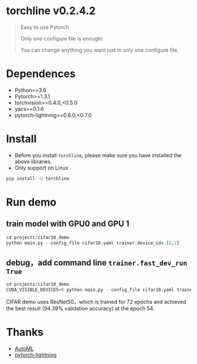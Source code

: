 # torchline v0.2.4.2

> Easy to use Pytorch
> 
> Only one configure file is enough!
> 
> You can change anything you want just in only one configure file.

# Dependences

- Python>=3.6
- Pytorch>=1.3.1
- torchvision>=0.4.0,<0.5.0
- yacs==0.1.6
- pytorch-lightning>=0.6.0,<0.7.0


# Install

- Before you install `torchline`, please make sure you have installed the above libraries.
- Only support on Linux

```bash
pip install -U torchline
```

# Run demo

## train model with GPU0 and GPU 1
```python
cd projects/cifar10_demo
python main.py --config_file cifar10.yaml trainer.device_ids [0,1]
```

## debug，add command line `trainer.fast_dev_run True`
```python
cd projects/cifar10_demo
CUDA_VISIBLE_DEVICES=0 python main.py --config_file cifar10.yaml trainer.device_ids [0] trainer.fast_dev_run True
```
CIFAR demo uses ResNet50，which is trained for 72 epochs and achieved the best result (94.39% validation accuracy) at the epoch 54.

# Thanks

- [AutoML](https://zhuanlan.zhihu.com/automl)
- [pytorch-lightning](https://github.com/PyTorchLightning/pytorch-lightning)

